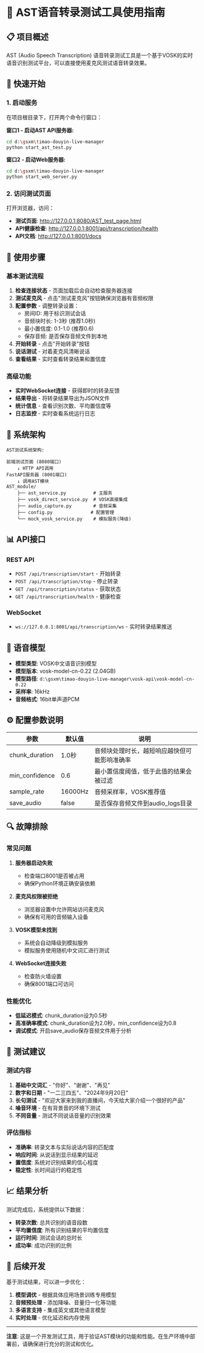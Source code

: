 # 🎤 AST语音转录测试工具使用指南

## 📋 项目概述

AST (Audio Speech Transcription) 语音转录测试工具是一个基于VOSK的实时语音识别测试平台，可以直接使用麦克风测试语音转录效果。

## 🚀 快速开始

### 1. 启动服务

在项目根目录下，打开两个命令行窗口：

**窗口1 - 启动AST API服务器:**
```bash
cd d:\gsxm\timao-douyin-live-manager
python start_ast_test.py
```

**窗口2 - 启动Web服务器:**
```bash
cd d:\gsxm\timao-douyin-live-manager  
python start_web_server.py
```

### 2. 访问测试页面

打开浏览器，访问：
- **测试页面**: http://127.0.0.1:8080/AST_test_page.html
- **API健康检查**: http://127.0.0.1:8001/api/transcription/health
- **API文档**: http://127.0.0.1:8001/docs

## 🎯 使用步骤

### 基本测试流程

1. **检查连接状态** - 页面加载后会自动检查服务器连接
2. **测试麦克风** - 点击"测试麦克风"按钮确保浏览器有音频权限
3. **配置参数** - 调整转录设置：
   - 房间ID: 用于标识测试会话
   - 音频块时长: 1-3秒 (推荐1.0秒)
   - 最小置信度: 0.1-1.0 (推荐0.6)
   - 保存音频: 是否保存音频文件到本地
4. **开始转录** - 点击"开始转录"按钮
5. **说话测试** - 对着麦克风清晰说话
6. **查看结果** - 实时查看转录结果和置信度

### 高级功能

- **实时WebSocket连接** - 获得即时的转录反馈
- **结果导出** - 将转录结果导出为JSON文件
- **统计信息** - 查看识别次数、平均置信度等
- **日志监控** - 实时查看系统运行日志

## 🔧 系统架构

```
AST测试系统架构:

前端测试页面 (8080端口)
    ↓ HTTP API调用
FastAPI服务器 (8001端口)
    ↓ 调用AST模块
AST_module/
    ├── ast_service.py          # 主服务
    ├── vosk_direct_service.py  # VOSK直接集成
    ├── audio_capture.py        # 音频采集
    ├── config.py              # 配置管理
    └── mock_vosk_service.py    # 模拟服务(降级)
```

## 📊 API接口

### REST API
- `POST /api/transcription/start` - 开始转录
- `POST /api/transcription/stop` - 停止转录  
- `GET /api/transcription/status` - 获取状态
- `GET /api/transcription/health` - 健康检查

### WebSocket
- `ws://127.0.0.1:8001/api/transcription/ws` - 实时转录结果推送

## 🎤 语音模型

- **模型类型**: VOSK中文语音识别模型 
- **模型版本**: vosk-model-cn-0.22 (2.04GB)
- **模型路径**: `d:\gsxm\timao-douyin-live-manager\vosk-api\vosk-model-cn-0.22`
- **采样率**: 16kHz
- **音频格式**: 16bit单声道PCM

## ⚙️ 配置参数说明

| 参数 | 默认值 | 说明 |
|------|-------|------|
| chunk_duration | 1.0秒 | 音频块处理时长，越短响应越快但可能影响准确率 |
| min_confidence | 0.6 | 最小置信度阈值，低于此值的结果会被过滤 |
| sample_rate | 16000Hz | 音频采样率，VOSK推荐值 |
| save_audio | false | 是否保存音频文件到audio_logs目录 |

## 🔍 故障排除

### 常见问题

1. **服务器启动失败**
   - 检查端口8001是否被占用
   - 确保Python环境正确安装依赖

2. **麦克风权限被拒绝**
   - 浏览器设置中允许网站访问麦克风
   - 确保有可用的音频输入设备

3. **VOSK模型未找到**
   - 系统会自动降级到模拟服务
   - 模拟服务使用随机中文词汇进行测试

4. **WebSocket连接失败**
   - 检查防火墙设置
   - 确保8001端口可访问

### 性能优化

- **低延迟模式**: chunk_duration设为0.5秒
- **高准确率模式**: chunk_duration设为2.0秒，min_confidence设为0.8
- **调试模式**: 开启save_audio保存音频文件用于分析

## 📝 测试建议

### 测试内容

1. **基础中文词汇** - "你好"、"谢谢"、"再见"
2. **数字和日期** - "一二三四五"、"2024年9月20日"  
3. **长句测试** - "欢迎大家来到我的直播间，今天给大家介绍一个很好的产品"
4. **噪音环境** - 在有背景音的环境下测试
5. **不同音量** - 测试不同说话音量的识别效果

### 评估指标

- **准确率**: 转录文本与实际说话内容的匹配度
- **响应时间**: 从说话到显示结果的延迟
- **置信度**: 系统对识别结果的信心程度
- **稳定性**: 长时间运行的稳定性

## 📈 结果分析

测试完成后，系统提供以下数据：

- **转录次数**: 总共识别的语音段数
- **平均置信度**: 所有识别结果的平均置信度
- **运行时间**: 测试会话的总时长
- **成功率**: 成功识别的比例

## 🔄 后续开发

基于测试结果，可以进一步优化：

1. **模型调优** - 根据具体应用场景训练专用模型
2. **音频预处理** - 添加降噪、音量归一化等功能
3. **多语言支持** - 集成英文或其他语言模型
4. **实时处理** - 优化延迟和内存使用

---

**注意**: 这是一个开发测试工具，用于验证AST模块的功能和性能。在生产环境中部署前，请确保进行充分的测试和优化。